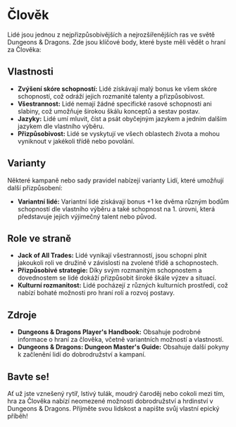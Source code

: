# Člověk

Lidé jsou jednou z nejpřizpůsobivějších a nejrozšířenějších ras ve světě Dungeons & Dragons. Zde jsou klíčové body, které byste měli vědět o hraní za Člověka:

## Vlastnosti

- **Zvýšení skóre schopností:** Lidé získávají malý bonus ke všem skóre schopností, což odráží jejich rozmanité talenty a přizpůsobivost.
- **Všestrannost:** Lidé nemají žádné specifické rasové schopnosti ani slabiny, což umožňuje širokou škálu konceptů a sestav postav.
- **Jazyky:** Lidé umí mluvit, číst a psát obyčejným jazykem a jedním dalším jazykem dle vlastního výběru.
- **Přizpůsobivost:** Lidé se vyskytují ve všech oblastech života a mohou vyniknout v jakékoli třídě nebo povolání.

## Varianty

Některé kampaně nebo sady pravidel nabízejí varianty Lidí, které umožňují další přizpůsobení:

- **Variantní lidé:** Variantní lidé získávají bonus +1 ke dvěma různým bodům schopností dle vlastního výběru a také schopnost na 1. úrovni, která představuje jejich výjimečný talent nebo původ.

## Role ve straně

- **Jack of All Trades:** Lidé vynikají všestranností, jsou schopni plnit jakoukoli roli ve družině v závislosti na zvolené třídě a schopnostech.
- **Přizpůsobivé strategie:** Díky svým rozmanitým schopnostem a dovednostem se lidé dokáží přizpůsobit široké škále výzev a situací.
- **Kulturní rozmanitost:** Lidé pocházejí z různých kulturních prostředí, což nabízí bohaté možnosti pro hraní rolí a rozvoj postavy.

## Zdroje

- **Dungeons & Dragons Player's Handbook:** Obsahuje podrobné informace o hraní za člověka, včetně variantních možností a vlastností.
- **Dungeons & Dragons: Dungeon Master's Guide:** Obsahuje další pokyny k začlenění lidí do dobrodružství a kampaní.

## Bavte se!

Ať už jste vznešený rytíř, lstivý tulák, moudrý čaroděj nebo cokoli mezi tím, hra za Člověka nabízí neomezené možnosti dobrodružství a hrdinství v Dungeons & Dragons. Přijměte svou lidskost a napište svůj vlastní epický příběh!
